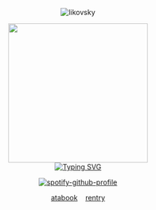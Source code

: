 <p align="center"> <img src="https://komarev.com/ghpvc/?username=likovskyx&label=live%20by%20the%20sword%20die%20by%20the%20sword&color=004DC6&style=plastic" alt="likovsky" /> </p>


<div align="center">
<img src="https://i.ibb.co/9mQpYyjh/blue.gif" width="280">
</div>

<div align="center">
<a href="https://git.io/typing-svg"><img src="https://readme-typing-svg.demolab.com?font=Krona+One&duration=0.1&pause=0.1&color=004DC6&center=true&vCenter=true&repeat=false&width=435&lines=w1llbyers%E2%80%98+%231+fan" alt="Typing SVG" /></a>
</div>

<p align="center">
  <a href="https://spotify-github-profile.kittinanx.com/api/view?uid=nxy9aa2smpdjkrrbx547hnjj0&redirect=true">
    <img src="https://spotify-github-profile.kittinanx.com/api/view?uid=nxy9aa2smpdjkrrbx547hnjj0&cover_image=true&theme=natemoo-re&show_offline=false&background_color=121212&interchange=true&bar_color=53b14f&bar_color_cover=false" alt="spotify-github-profile" />
  </a>
</p>

<p align="center">
  <a href="https://blue.atabook.org/">atabook</a>
    &nbsp;&nbsp;
  <a href="Https://rentry.co/wimi">rentry</a>

</p>
